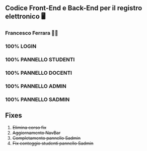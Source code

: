 ## Codice Front-End e Back-End per il registro elettronico 🖥️
### Francesco Ferrara 🧑‍🎓


### 100% LOGIN

### 100% PANNELLO STUDENTI

### 100% PANNELLO DOCENTI

### 100% PANNELLO ADMIN

### 100% PANNELLO SADMIN

## Fixes
1. ~~Elimina corso fix~~
2. ~~Aggiornamento NavBar~~
3. ~~Completamento pannello Sadmin~~
4. ~~Fix conteggio studenti pannello Sadmin~~